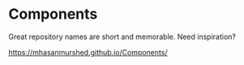 # Components
Great repository names are short and memorable. Need inspiration?



https://mhasanmurshed.github.io/Components/
